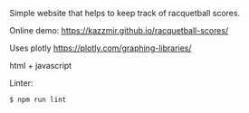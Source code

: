 Simple website that helps to keep track of racquetball scores.

Online demo: https://kazzmir.github.io/racquetball-scores/

Uses plotly https://plotly.com/graphing-libraries/

html + javascript

Linter:
```
$ npm run lint
```
